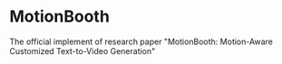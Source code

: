 # MotionBooth
The official implement of research paper "MotionBooth: Motion-Aware Customized Text-to-Video Generation"
